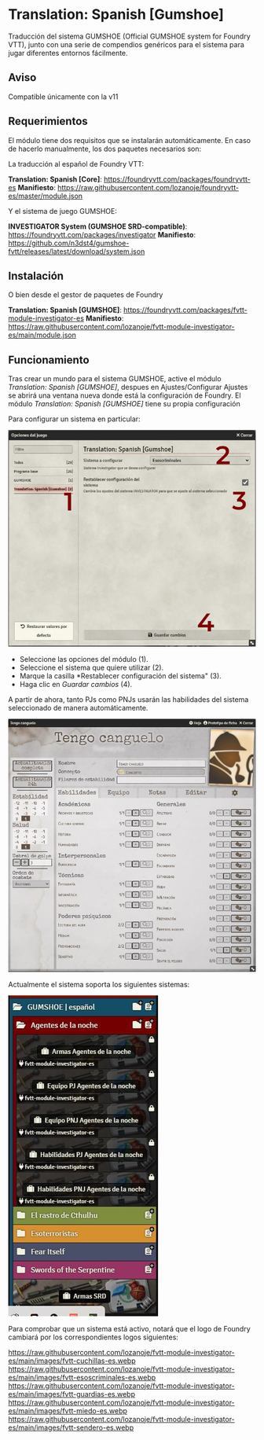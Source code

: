 # Translation: Spanish [Gumshoe]

Traducción del sistema GUMSHOE (Official GUMSHOE system for Foundry VTT), junto con una serie de compendios genéricos para el sistema para jugar diferentes entornos fácilmente.

## Aviso

Compatible únicamente con la v11

## Requerimientos

El módulo tiene dos requisitos que se instalarán automáticamente. En caso de hacerlo manualmente, los dos paquetes necesarios son:

La traducción al español de Foundry VTT:

**Translation: Spanish [Core]**: https://foundryvtt.com/packages/foundryvtt-es
__Manifiesto__: https://raw.githubusercontent.com/lozanoje/foundryvtt-es/master/module.json

Y el sistema de juego GUMSHOE:

**INVESTIGATOR System (GUMSHOE SRD-compatible)**: https://foundryvtt.com/packages/investigator
__Manifiesto__: https://github.com/n3dst4/gumshoe-fvtt/releases/latest/download/system.json

## Instalación

O bien desde el gestor de paquetes de Foundry

**Translation: Spanish [GUMSHOE]**: https://foundryvtt.com/packages/fvtt-module-investigator-es
__Manifiesto__: https://raw.githubusercontent.com/lozanoje/fvtt-module-investigator-es/main/module.json


## Funcionamiento

Tras crear un mundo para el sistema GUMSHOE, active el módulo *Translation: Spanish [GUMSHOE]*, despues en Ajustes/Configurar Ajustes se abrirá una ventana nueva donde está la configuración de Foundry. El módulo *Translation: Spanish [GUMSHOE]* tiene su propia configuración

Para configurar un sistema en particular:

![](https://github.com/lozanoje/fvtt-module-investigator-es/blob/assets/Ajustes.jpg)

- Seleccione las opciones del módulo (1).
- Seleccione el sistema que quiere utilizar (2).
- Marque la casilla *Restablecer configuración del sistema" (3).
- Haga clic en *Guardar cambios* (4).

A partir de ahora, tanto PJs como PNJs usarán las habilidades del sistema seleccionado de manera automáticamente.

![](https://github.com/lozanoje/fvtt-module-investigator-es/blob/assets/Ejemplo.jpg)

Actualmente el sistema soporta los siguientes sistemas:

![](https://github.com/lozanoje/fvtt-module-investigator-es/blob/assets/Compendios.jpg)

Para comprobar que un sistema está activo, notará que el logo de Foundry cambiará por los correspondientes logos siguientes:

https://raw.githubusercontent.com/lozanoje/fvtt-module-investigator-es/main/images/fvtt-cuchillas-es.webp
https://raw.githubusercontent.com/lozanoje/fvtt-module-investigator-es/main/images/fvtt-esoscriminales-es.webp
https://raw.githubusercontent.com/lozanoje/fvtt-module-investigator-es/main/images/fvtt-guardias-es.webp
https://raw.githubusercontent.com/lozanoje/fvtt-module-investigator-es/main/images/fvtt-miedo-es.webp
https://raw.githubusercontent.com/lozanoje/fvtt-module-investigator-es/main/images/fvtt-sendero-es.webp

